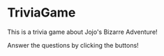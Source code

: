 # TriviaGame

This is a trivia game about Jojo's Bizarre Adventure!

Answer the questions by clicking the buttons!
